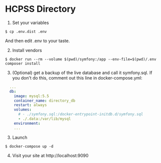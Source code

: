 # HCPSS Directory

1. Set your variables

```
$ cp .env.dist .env
```

And then edit .env to your taste.

2. Install vendors

```
$ docker run --rm --volume $(pwd)/symfony:/app --env-file=$(pwd)/.env composer install
```

3. (Optional) get a backup of the live database and call it symfony.sql. If you don't do this, comment out this line in docker-compose.yml:

```yml
  ...
  db:
    image: mysql:5.5
    container_name: directory_db
    restart: always
    volumes:
      # - ./symfony.sql:/docker-entrypoint-initdb.d/symfony.sql
      - ./.data:/var/lib/mysql
    environment:
    ...
```

3. Launch

```
$ docker-compose up -d
```

4. Visit your site at http://localhost:9090
